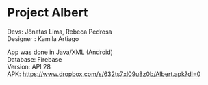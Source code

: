 # Project Albert

Devs: Jônatas Lima, Rebeca Pedrosa<br> 
Designer : Kamila Artiago<br>

App was done in Java/XML (Android)<br>
Database: Firebase<br>
Version: API 28<br>
APK: https://www.dropbox.com/s/632ts7xl09u8z0b/Albert.apk?dl=0
